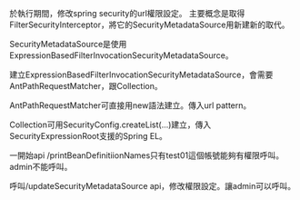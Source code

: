 於執行期間，修改spring security的url權限設定。
主要概念是取得FilterSecurityInterceptor，將它的SecurityMetadataSource用新建新的取代。

SecurityMetadataSource是使用ExpressionBasedFilterInvocationSecurityMetadataSource。

建立ExpressionBasedFilterInvocationSecurityMetadataSource，會需要AntPathRequestMatcher，跟Collection<ConfigAttribute>。

AntPathRequestMatcher可直接用new語法建立。傳入url pattern。

Collection<ConfigAttribute>可用SecurityConfig.createList(...)建立，傳入SecurityExpressionRoot支援的Spring EL。





一開始api /printBeanDefinitiionNames只有test01這個帳號能夠有權限呼叫。
admin不能呼叫。

呼叫/updateSecurityMetadataSource api，修改權限設定。讓admin可以呼叫。
